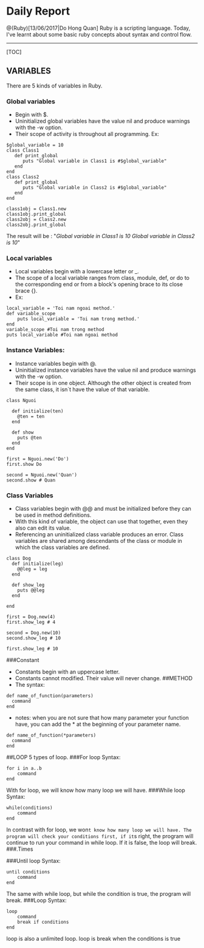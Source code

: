 
# Daily Report 

@(Ruby)[13/06/2017|Do Hong Quan]
Ruby is a scripting language.
Today, I've learnt about some basic ruby concepts about syntax and control flow.

----------

[TOC]

## VARIABLES
There are 5 kinds of variables in Ruby.
### Global variables
- Begin with $. 
- Uninitialized global variables have the value nil and produce warnings with the -w option.
- Their scope of activity is throughout all programming.
Ex:
```
$global_variable = 10
class Class1
   def print_global
      puts "Global variable in Class1 is #$global_variable"
   end
end
class Class2
   def print_global
      puts "Global variable in Class2 is #$global_variable"
   end
end

class1obj = Class1.new
class1obj.print_global
class2obj = Class2.new
class2obj.print_global
```
The result will be : 
"*Global variable in Class1 is 10*
*Global variable in Class2 is 10*"
### Local variables
- Local variables begin with a lowercase letter or _. 
- The scope of a local variable ranges from class, module, def, or do to the corresponding end or from a block's opening brace to its close brace {}.
- Ex:
```
local_variable = 'Toi nam ngoai method.'
def variable_scope
    puts local_variable = 'Toi nam trong method.'
end
variable_scope #Toi nam trong method
puts local_variable #Toi nam ngoai method
```

### Instance Variables:
- Instance variables begin with @. 
- Uninitialized instance variables have the value nil and produce warnings with the -w option.
- Their scope is in one object. Although the other object is created from the same class, it isn`t have the value of that variable.
```
class Nguoi

  def initialize(ten)
    @ten = ten
  end

  def show
    puts @ten
  end
end

first = Nguoi.new('Do')
first.show Do

second = Nguoi.new('Quan')
second.show # Quan
```
### Class Variables
- Class variables begin with @@ and must be initialized before they can be used in method definitions.
- With this kind of variable, the object can use that together, even they also can edit its value.
- Referencing an uninitialized class variable produces an error. Class variables are shared among descendants of the class or module in which the class variables are defined.
```
class Dog
  def initialize(leg)
    @@leg = leg
  end

  def show_leg
    puts @@leg
  end

end

first = Dog.new(4)
first.show_leg # 4

second = Dog.new(10)
second.show_leg # 10

first.show_leg # 10
```
###Constant
- Constants begin with an uppercase letter.
- Constants cannot modified. Their value will never change.
##METHOD
- The syntax:
```
def name_of_function(parameters)
  command
end
```
- notes: when you are not sure that how many parameter your function have, you can add the * at the beginning of your parameter name.

```
def name_of_function(*parameters)
  command
end
```

##LOOP
5 types of loop.
###For loop
Syntax:
```
for i in a..b
	command
end
```
With for loop, we will know how many loop we will have.
###While loop
Syntax:
```
while(conditions)
	command
end
```
In contrast with for loop, we won`t know how many loop we will have.
The program will check your conditions first, if it`s right, the program will continue to run your command in while loop. If it is false, the loop will break.
###.Times

###Until loop
Syntax:
```
until conditions
	command
end
```
The same with while loop, but while the condition is true, the program will break.
###Loop
Syntax:
```
loop
	command
	break if conditions
end
```
loop is also a unlimited loop. loop is break when the conditions is true 

